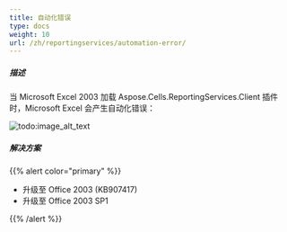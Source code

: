 ```yaml
---
title: 自动化错误
type: docs
weight: 10
url: /zh/reportingservices/automation-error/
---
```


##### **描述**
当 Microsoft Excel 2003 加载 Aspose.Cells.ReportingServices.Client 插件时，Microsoft Excel 会产生自动化错误： 

![todo:image_alt_text](automation-error_1.png)
##### **解决方案**
{{% alert color="primary" %}} 

- 升级至 Office 2003 (KB907417)
- 升级至 Office 2003 SP1

{{% /alert %}}
